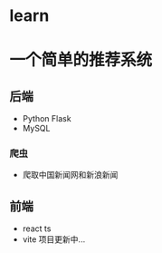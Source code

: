 # learn
# 一个简单的推荐系统
## 后端
- Python Flask
- MySQL
### 爬虫
- 爬取中国新闻网和新浪新闻
## 前端
- react ts
- vite
 项目更新中...